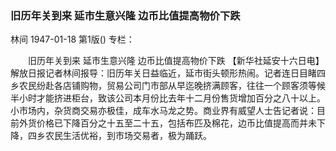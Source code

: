 ### 旧历年关到来  延市生意兴隆  边币比值提高物价下跌
林间
1947-01-18
第1版()
专栏：

　　旧历年关到来
    延市生意兴隆
    边币比值提高物价下跌
    【新华社延安十六日电】解放日报记者林间报导：旧历年关日益临近，延市街头顿形热闹。记者连日目睹四乡农民纷赴各店铺购物，贸易公司门市部从早迄晚挤满顾客，往往一个顾客须等候半小时才能挤进柜台，致该公司本月份比去年十二月份售货增加百分之八十以上。小市场内，杂货商交易亦极佳，成车水马龙之势。商业界有威望人士告记者说：目前外货价格已下降百分之十五至二十五，包括布匹及棉花，边币比值提高而并未下降，四乡农民生活优裕，到市场交易者，极为踊跃。
